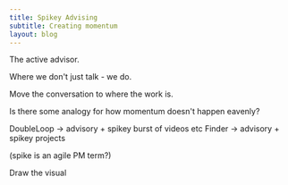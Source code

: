 ```yaml
---
title: Spikey Advising
subtitle: Creating momentum
layout: blog
---
```


The active advisor.

Where we don't just talk - we do.

Move the conversation to where the work is.

Is there some analogy for how momentum doesn't happen eavenly?

DoubleLoop -> advisory + spikey burst of videos etc
Finder -> advisory + spikey projects

(spike is an agile PM term?)

Draw the visual